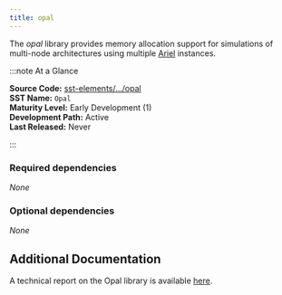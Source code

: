 ```yaml
---
title: opal
---
```


The *opal* library provides memory allocation support for simulations of multi-node architectures using multiple [Ariel](../ariel/intro) instances. 

:::note At a Glance

**Source Code:** [sst-elements/.../opal](https://github.com/sstsimulator/sst-elements/tree/master/src/sst/elements/opal) &nbsp;  
**SST Name:** `Opal` &nbsp;  
**Maturity Level:** Early Development (1) &nbsp;  
**Development Path:** Active &nbsp;   
**Last Released:** Never

:::

### Required dependencies
*None*

### Optional dependencies 
*None*

## Additional Documentation
A technical report on the Opal library is available [here](https://www.osti.gov/biblio/1467164).

